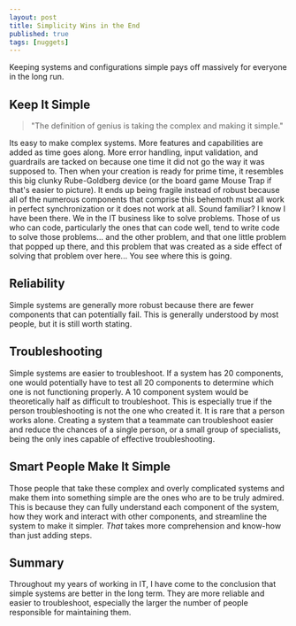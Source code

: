 ```yaml
---
layout: post
title: Simplicity Wins in the End
published: true
tags: [nuggets]
---
```


Keeping systems and configurations simple pays off massively for everyone in the long run.

## Keep It Simple

>"The definition of genius is taking the complex and making it simple."



Its easy to make complex systems.
More features and capabilities are added as time goes along.
More error handling, input validation, and guardrails are tacked on because one time it did not go the way it was supposed to.
Then when your creation is ready for prime time, it resembles this big clunky Rube-Goldberg device (or the board game Mouse Trap if that's easier to picture).
It ends up being fragile instead of robust because all of the numerous components that comprise this behemoth must all work in perfect synchronization or it does not work at all.
Sound familiar? I know I have been there. We in the IT business like to solve problems. Those of us who can code, particularly the ones that can code well, tend to write code to solve those problems...
and the other problem, and that one little problem that popped up there, and this problem that was created as a side effect of solving that problem over here...
You see where this is going.

## Reliability 
Simple systems are generally more robust because there are fewer components that can potentially fail.
This is generally understood by most people, but it is still worth stating.

## Troubleshooting
Simple systems are easier to troubleshoot.
If a system has 20 components, one would potentially have to test all 20 components to determine which one is not functioning properly.
A 10 component system would be theoretically half as difficult to troubleshoot.
This is especially true if the person troubleshooting is not the one who created it.
It is rare that a person works alone.
Creating a system that a teammate can troubleshoot easier and reduce the chances of a single person, or a small group of specialists, being the only ines capable of effective troubleshooting.

## Smart People Make It Simple
Those people that take these complex and overly complicated systems and make them into something simple are the ones who are to be truly admired.
This is because they can fully understand each component of the system, how they work and interact with other components, and streamline the system to make it simpler.
*That* takes more comprehension and know-how than just adding steps.

## Summary
Throughout my years of working in IT, I have come to the conclusion that simple systems are better in the long term.
They are more reliable and easier to troubleshoot, especially the larger the number of people responsible for maintaining them.
